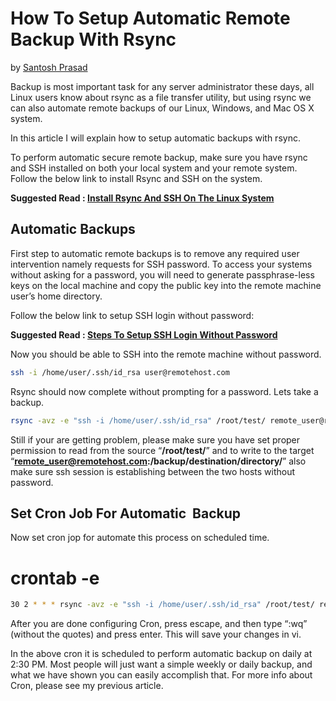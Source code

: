 # How To Setup Automatic Remote Backup With Rsync

by [Santosh Prasad](https://www.looklinux.com/author/santosh-prasad/)

Backup is most important task for any server administrator these days, all Linux users know about rsync as a file transfer utility, but using rsync we can also automate remote backups of our Linux, Windows, and Mac OS X system.

In this article I will explain how to setup automatic backups with rsync.

To perform automatic secure remote backup, make sure you have rsync and SSH installed on both your local system and your remote system. Follow the below link to install Rsync and SSH on the system.

**Suggested Read : [Install Rsync And SSH On The Linux System](https://www.looklinux.com/how-to-setup-remote-backup-with-rsync/)**

## Automatic Backups

First step to automatic remote backups is to remove any required user intervention namely requests for SSH password. To access your systems without asking for a password, you will need to generate passphrase-less keys on the local machine and copy the public key into the remote machine user’s home directory.

Follow the below link to setup SSH login without password:

**Suggested Read : [Steps To Setup SSH Login Without Password](https://www.looklinux.com/steps-to-setup-ssh-login-without%20password-using-ssh-keygen-and-ssh-copy-id/)**

Now you should be able to SSH into the remote machine without password.

```bash
ssh -i /home/user/.ssh/id_rsa user@remotehost.com
```

Rsync should now complete without prompting for a password. Lets take a backup.

```bash
rsync -avz -e "ssh -i /home/user/.ssh/id_rsa" /root/test/ remote_user@remotehost.com:/backup/destination/directory/

```

Still if your are getting problem, please make sure you have set proper permission to read from the source “**/root/test/**” and to write to the target “**remote_user@remotehost.com:/backup/destination/directory/**” also make sure ssh session is establishing between the two hosts without password.

## Set Cron Job For Automatic  Backup

Now set cron jop for automate this process on scheduled time.

# crontab -e

```bash
30 2 * * * rsync -avz -e "ssh -i /home/user/.ssh/id_rsa" /root/test/ remote_user@remotehost.com:/backup/destination/directory/
```

After you are done configuring Cron, press escape, and then type “:wq” (without the quotes) and press enter. This will save your changes in vi.

In the above cron it is scheduled to perform automatic backup on daily at 2:30 PM. Most people will just want a simple weekly or daily backup, and what we have shown you can easily accomplish that. For more info about Cron, please see my previous article.


